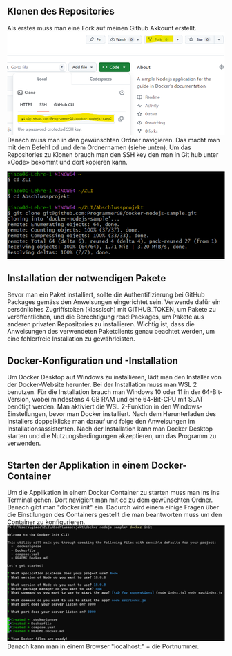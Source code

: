 ## Klonen des Repositories

Als erstes muss man eine Fork auf meinen Github Akkount erstellt. 
![**Wieso geht das nicht!!!**](images/fork_SSH-key.png)
Danach muss man in den gewünschten Ordner navigieren. Das macht man mit dem Befehl cd und dem Ordnernamen (siehe unten). Um das Repositories zu Klonen brauch man den SSH key den man in Git hub unter «Code» bekommt und dort kopieren kann.

![**Wieso geht das nicht!!!**](images/Code_clone.png)

## Installation der notwendigen Pakete
Bevor man ein Paket installiert, sollte die Authentifizierung bei GitHub Packages gemäss den Anweisungen eingerichtet sein. Verwende dafür ein persönliches Zugriffstoken (klassisch) mit GITHUB_TOKEN, um Pakete zu veröffentlichen, und die Berechtigung read:Packages, um Pakete aus anderen privaten Repositories zu installieren. Wichtig ist, dass die Anweisungen des verwendeten Paketclients genau beachtet werden, um eine fehlerfreie Installation zu gewährleisten.

## Docker-Konfiguration und -Installation
Um Docker Desktop auf Windows zu installieren, lädt man den Installer von der Docker-Website herunter. Bei der Installation muss man WSL 2 benutzen. Für die Installation brauch man Windows 10 oder 11 in der 64-Bit-Version, wobei mindestens 4 GB RAM und eine 64-Bit-CPU mit SLAT benötigt werden. Man aktiviert die WSL 2-Funktion in den Windows-Einstellungen, bevor man Docker installiert. Nach dem Herunterladen des Installers doppelklicke man darauf und folge den Anweisungen im Installationsassistenten. Nach der Installation kann man Docker Desktop starten und die Nutzungsbedingungen akzeptieren, um das Programm zu verwenden.

## Starten der Applikation in einem Docker-Container

Um die Applikation in einem Docker Container zu starten muss man ins ins Terminal gehen. Dort navigiert man mit cd zu dem gewünschten Ordner. Danach gibt man "docker init" ein. Dadurch wird einem einige Fragen über die Einstllungen des Containers gestellt die man beantworten muss um den Container zu konfigurieren.
![**Wieso geht das nicht!!!**](images/Code_container.png)
Danach kann man in einem Browser "localhost:" + die Portnummer.
